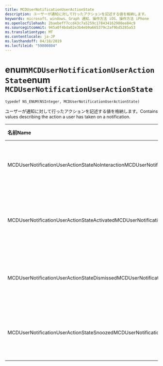 ```yaml
---
title: MCDUserNotificationUserActionState
description: ユーザーが通知に対して行ったアクションを記述する値を格納します。
keywords: microsoft、windows、Graph 通知、操作方法 iOS、操作方法 iPhone
ms.openlocfilehash: 2baebeff7ccd43c7a5259c178434162908ee84c9
ms.sourcegitcommit: 945a0f4bda02e3b4eb9a665379c2af9bd5285a53
ms.translationtype: MT
ms.contentlocale: ja-JP
ms.lasthandoff: 04/18/2019
ms.locfileid: "59800804"
---
```

# <a name="enum-mcdusernotificationuseractionstate"></a><span data-ttu-id="b2c00-104">enum`MCDUserNotificationUserActionState`</span><span class="sxs-lookup"><span data-stu-id="b2c00-104">enum `MCDUserNotificationUserActionState`</span></span>

```
typedef NS_ENUM(NSInteger, MCDUserNotificationUserActionState)
```

<span data-ttu-id="b2c00-105">ユーザーが通知に対して行ったアクションを記述する値を格納します。</span><span class="sxs-lookup"><span data-stu-id="b2c00-105">Contains values describing the action a user has taken on a notification.</span></span>

|<span data-ttu-id="b2c00-106">名前</span><span class="sxs-lookup"><span data-stu-id="b2c00-106">Name</span></span> | <span data-ttu-id="b2c00-107">値</span><span class="sxs-lookup"><span data-stu-id="b2c00-107">Value</span></span> | <span data-ttu-id="b2c00-108">説明</span><span class="sxs-lookup"><span data-stu-id="b2c00-108">Description</span></span> |
|:-- |:-- |:-- |
|   <span data-ttu-id="b2c00-109">MCDUserNotificationUserActionStateNoInteraction</span><span class="sxs-lookup"><span data-stu-id="b2c00-109">MCDUserNotificationUserActionStateNoInteraction</span></span> |<span data-ttu-id="b2c00-110">0</span><span class="sxs-lookup"><span data-stu-id="b2c00-110">0</span></span>| <span data-ttu-id="b2c00-111">ユーザーは何の操作も行っていません。</span><span class="sxs-lookup"><span data-stu-id="b2c00-111">The user hasn't taken any action.</span></span>|
|   <span data-ttu-id="b2c00-112">MCDUserNotificationUserActionStateActivated</span><span class="sxs-lookup"><span data-stu-id="b2c00-112">MCDUserNotificationUserActionStateActivated</span></span>|<span data-ttu-id="b2c00-113">1</span><span class="sxs-lookup"><span data-stu-id="b2c00-113">1</span></span>|<span data-ttu-id="b2c00-114">ユーザーが通知をアクティブ化しました。</span><span class="sxs-lookup"><span data-stu-id="b2c00-114">The user has activated the notification.</span></span>|
|   <span data-ttu-id="b2c00-115">MCDUserNotificationUserActionStateDismissed</span><span class="sxs-lookup"><span data-stu-id="b2c00-115">MCDUserNotificationUserActionStateDismissed</span></span>|<span data-ttu-id="b2c00-116">2</span><span class="sxs-lookup"><span data-stu-id="b2c00-116">2</span></span>| <span data-ttu-id="b2c00-117">ユーザーが通知を閉じました。</span><span class="sxs-lookup"><span data-stu-id="b2c00-117">The user has dismissed the notification.</span></span>|
|   <span data-ttu-id="b2c00-118">MCDUserNotificationUserActionStateSnoozed</span><span class="sxs-lookup"><span data-stu-id="b2c00-118">MCDUserNotificationUserActionStateSnoozed</span></span>|<span data-ttu-id="b2c00-119">3</span><span class="sxs-lookup"><span data-stu-id="b2c00-119">3</span></span>| <span data-ttu-id="b2c00-120">ユーザーが通知を再通知しました。</span><span class="sxs-lookup"><span data-stu-id="b2c00-120">The user has snoozed the notification.</span></span>|
